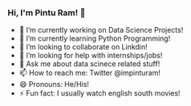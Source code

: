 ### Hi, I'm Pintu Ram! 👋

- 🔭 I’m currently working on Data Science Projects!
- 🌱 I’m currently learning Python Programming!
- 👯 I’m looking to collaborate on Linkdin!
- 🤔 I’m looking for help with internships/jobs!
- 💬 Ask me about data scinece related stuff!
- 📫 How to reach me: Twitter @impinturam!
- 😄 Pronouns: He/His!
- ⚡ Fun fact: I usually watch english south movies!
